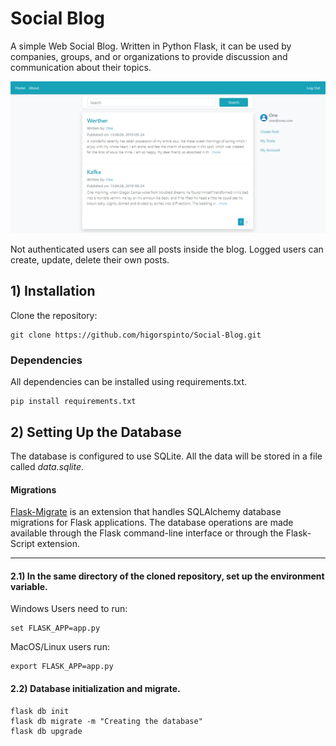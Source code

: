 # Social Blog

A simple Web Social Blog. Written in Python Flask, it can be used by companies, groups, and or organizations to provide discussion and communication about their topics.

![Home Page Image](social_blog/static/img/home_page.png)

Not authenticated users can see all posts inside the blog. Logged users can create, update, delete their own posts. 

## 1) Installation

Clone the repository:

```
git clone https://github.com/higorspinto/Social-Blog.git
```

### Dependencies

All dependencies can be installed using requirements.txt.

```
pip install requirements.txt
```

## 2) Setting Up the Database

The database is configured to use SQLite. All the data will be stored in a file called *data.sqlite*.

#### Migrations

[Flask-Migrate](https://flask-migrate.readthedocs.io/en/latest/) is an extension that handles SQLAlchemy database migrations for Flask applications. The database operations are made available through the Flask command-line interface or through the Flask-Script extension.

_________________________________________________________________________________________

#### 2.1) In the same directory of the cloned repository, set up the environment variable.

Windows Users need to run:

```
set FLASK_APP=app.py
```

MacOS/Linux users run:

```
export FLASK_APP=app.py 
```

#### 2.2) Database initialization and migrate.

```
flask db init
flask db migrate -m "Creating the database"
flask db upgrade
```

